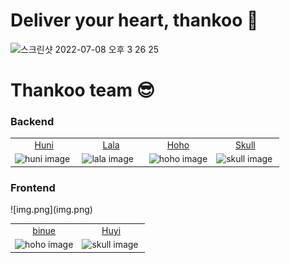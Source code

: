 # Deliver your heart, thankoo 💌
<img width="1676" alt="스크린샷 2022-07-08 오후 3 26 25" src="https://user-images.githubusercontent.com/94965944/177930267-07911233-60b7-41ba-9ad6-0ae985521f57.png">

<br>

# Thankoo team 😎

### Backend

 <table style="table-layout: fixed; word-break: break-all; width: auto; height: auto;">
    <colgroup>
        <col style="width: 25%">
        <col style="width: 25%">
        <col style="width: 25%">
        <col style="width: 25%">
    </colgroup>
    <tbody>
        <tr>
            <td style="text-align: center"><a href='https://github.com/jayjaehunchoi'>Huni</a></td>
            <td style="text-align: center"><a href="https://github.com/sure-why-not">Lala</a></a></td>
            <td style="text-align: center"><a href="https://github.com/yhh1056">Hoho</a></td>
            <td style="text-align: center"><a href="https://github.com/skullkim">Skull</a></td>
        </tr>
        <tr>
            <td><img src="https://github.com/jayjaehunchoi.png?size=130" alt="huni image"></td>
            <td><img src="https://github.com/sure-why-not.png?size=130" alt="lala image"></td>
            <td><img src="https://github.com/yhh1056.png?size=130" alt="hoho image"></td>
            <td><img src="https://github.com/skullkim.png?size=130" alt="skull image"></td>
        </tr>
    </tbody>
</table>

### Frontend
<table style="table-layout: fixed; word-break: break-all; width: auto; height: auto;">
    <colgroup>
        <col style="width: 50%">
        <col style="width: 50%">
    </colgroup>
    <tbody>
    <tr>
        <td style="text-align: center"><a href='https://github.com/KangYunHo1221'>binue</a></td>
        <td style="text-align: center"><a href="https://github.com/kwannee">Huyi</a></td>
    </tr>
    <tr>
        <td><img src="https://github.com/KangYunHo1221.png?size=130" alt="hoho image"></td>
        ![img.png](img.png)<td><img src="https://github.com/kwannee.png?size=130" alt="skull image"></td>
    </tr>
    </tbody>
</table>